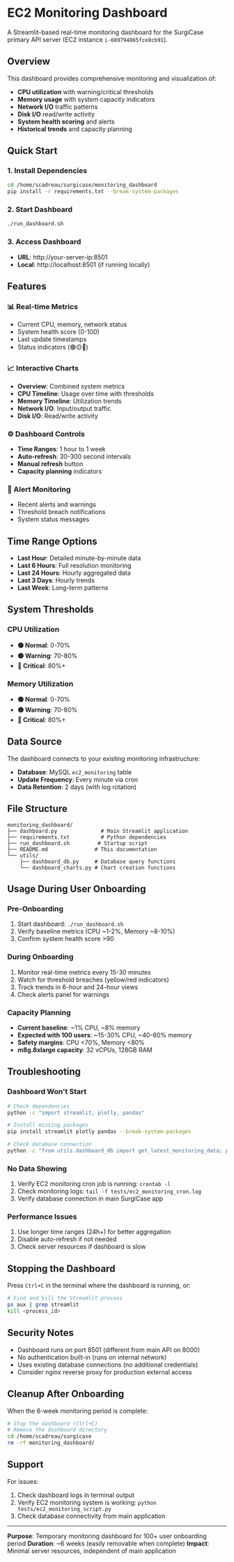 # EC2 Monitoring Dashboard

A Streamlit-based real-time monitoring dashboard for the SurgiCase primary API server (EC2 instance `i-089794865fce8cb91`).

## Overview

This dashboard provides comprehensive monitoring and visualization of:
- **CPU utilization** with warning/critical thresholds
- **Memory usage** with system capacity indicators  
- **Network I/O** traffic patterns
- **Disk I/O** read/write activity
- **System health scoring** and alerts
- **Historical trends** and capacity planning

## Quick Start

### 1. Install Dependencies
```bash
cd /home/scadreau/surgicase/monitoring_dashboard
pip install -r requirements.txt --break-system-packages
```

### 2. Start Dashboard
```bash
./run_dashboard.sh
```

### 3. Access Dashboard
- **URL**: http://your-server-ip:8501
- **Local**: http://localhost:8501 (if running locally)

## Features

### 📊 Real-time Metrics
- Current CPU, memory, network status
- System health score (0-100)
- Last update timestamps
- Status indicators (🟢🟡🔴)

### 📈 Interactive Charts
- **Overview**: Combined system metrics
- **CPU Timeline**: Usage over time with thresholds
- **Memory Timeline**: Utilization trends
- **Network I/O**: Input/output traffic
- **Disk I/O**: Read/write activity

### ⚙️ Dashboard Controls
- **Time Ranges**: 1 hour to 1 week
- **Auto-refresh**: 30-300 second intervals  
- **Manual refresh** button
- **Capacity planning** indicators

### 🚨 Alert Monitoring
- Recent alerts and warnings
- Threshold breach notifications
- System status messages

## Time Range Options

- **Last Hour**: Detailed minute-by-minute data
- **Last 6 Hours**: Full resolution monitoring
- **Last 24 Hours**: Hourly aggregated data
- **Last 3 Days**: Hourly trends
- **Last Week**: Long-term patterns

## System Thresholds

### CPU Utilization
- **🟢 Normal**: 0-70%
- **🟡 Warning**: 70-80%
- **🔴 Critical**: 80%+

### Memory Utilization  
- **🟢 Normal**: 0-70%
- **🟡 Warning**: 70-80%
- **🔴 Critical**: 80%+

## Data Source

The dashboard connects to your existing monitoring infrastructure:
- **Database**: MySQL `ec2_monitoring` table
- **Update Frequency**: Every minute via cron
- **Data Retention**: 2 days (with log rotation)

## File Structure

```
monitoring_dashboard/
├── dashboard.py              # Main Streamlit application
├── requirements.txt          # Python dependencies  
├── run_dashboard.sh         # Startup script
├── README.md               # This documentation
└── utils/
    ├── dashboard_db.py     # Database query functions
    └── dashboard_charts.py # Chart creation functions
```

## Usage During User Onboarding

### Pre-Onboarding
1. Start dashboard: `./run_dashboard.sh`
2. Verify baseline metrics (CPU ~1-2%, Memory ~8-10%)
3. Confirm system health score >90

### During Onboarding
1. Monitor real-time metrics every 15-30 minutes
2. Watch for threshold breaches (yellow/red indicators)
3. Track trends in 6-hour and 24-hour views
4. Check alerts panel for warnings

### Capacity Planning
- **Current baseline**: ~1% CPU, ~8% memory
- **Expected with 100 users**: ~15-30% CPU, ~40-60% memory
- **Safety margins**: CPU <70%, Memory <80%
- **m8g.8xlarge capacity**: 32 vCPUs, 128GB RAM

## Troubleshooting

### Dashboard Won't Start
```bash
# Check dependencies
python -c "import streamlit, plotly, pandas"

# Install missing packages
pip install streamlit plotly pandas --break-system-packages

# Check database connection
python -c "from utils.dashboard_db import get_latest_monitoring_data; print(get_latest_monitoring_data())"
```

### No Data Showing
1. Verify EC2 monitoring cron job is running: `crontab -l`
2. Check monitoring logs: `tail -f tests/ec2_monitoring_cron.log`
3. Verify database connection in main SurgiCase app

### Performance Issues
1. Use longer time ranges (24h+) for better aggregation
2. Disable auto-refresh if not needed
3. Check server resources if dashboard is slow

## Stopping the Dashboard

Press `Ctrl+C` in the terminal where the dashboard is running, or:
```bash
# Find and kill the Streamlit process
ps aux | grep streamlit
kill <process_id>
```

## Security Notes

- Dashboard runs on port 8501 (different from main API on 8000)
- No authentication built-in (runs on internal network)
- Uses existing database connections (no additional credentials)
- Consider nginx reverse proxy for production external access

## Cleanup After Onboarding

When the 6-week monitoring period is complete:
```bash
# Stop the dashboard (Ctrl+C)
# Remove the dashboard directory
cd /home/scadreau/surgicase
rm -rf monitoring_dashboard/
```

## Support

For issues:
1. Check dashboard logs in terminal output
2. Verify EC2 monitoring system is working: `python tests/ec2_monitoring_script.py`
3. Check database connectivity from main application

---

**Purpose**: Temporary monitoring dashboard for 100+ user onboarding period
**Duration**: ~6 weeks (easily removable when complete)
**Impact**: Minimal server resources, independent of main application
